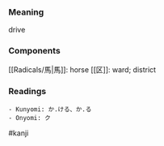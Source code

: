 ### Meaning

drive

### Components

[[Radicals/馬|馬]]: horse [[区]]: ward; district

### Readings

```
- Kunyomi: か.ける、か.る
- Onyomi: ク
```

#kanji